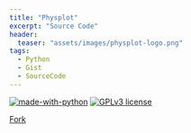 ```yaml
---
title: "Physplot"
excerpt: "Source Code"
header:
  teaser: "assets/images/physplot-logo.png"
tags:
  - Python
  - Gist
  - SourceCode
---
```

[![made-with-python](https://img.shields.io/badge/Made%20with-Python-1f425f.svg)](https://www.python.org/)
[![GPLv3 license](https://img.shields.io/badge/License-GPLv3-blue.svg)](http://perso.crans.org/besson/LICENSE.html)


<a class="github-button" href="https://github.com/ntkme/github-buttons/fork" data-icon="octicon-repo-forked" aria-label="Fork ntkme/github-buttons on GitHub">Fork</a>
